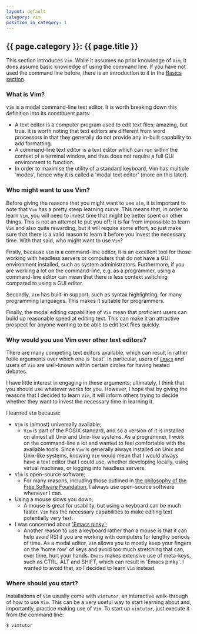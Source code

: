 ```yaml
---
layout: default
category: vim
position_in_category: 1
---
```

## {{ page.category }}: {{ page.title }}

This section introduces `Vim`.  While it assumes no prior knowledge of `Vim`,
it does assume basic knowledge of using the command line.  If you have not used
the command line before, there is an introduction to it in the [Basics
section](../../basics/introduction).

### What is Vim?

`Vim` is a modal command-line text editor.  It is worth breaking down this
definition into its constituent parts:
* A text editor is a computer program used to edit text files; amazing, but
  true.  It is worth noting that text editors are different from word
  processors in that they generally do not provide any in-built capability to
  add formatting.
* A command-line text editor is a text editor which can run within the context
  of a terminal window, and thus does not require a full GUI environment to
  function.
* In order to maximise the utility of a standard keyboard, Vim has multiple
  'modes', hence why it is called a 'modal text editor' (more on this later).

### Who might want to use Vim?

Before giving the reasons that you might want to use `Vim`, it is important to
note that `Vim` has a pretty steep learning curve.  This means that, in order
to learn `Vim`, you will need to invest time that might be better spent on
other things.  This is not an attempt to put you off; it is far from
impossible to learn `Vim` and also quite rewarding, but it will require some
effort, so just make sure that there is a valid reason to learn it before you
invest the necessary time.  With that said, who might want to use `Vim`?

Firstly, because `Vim` is a command-line editor, it is an excellent tool for
those working with headless servers or computers that do not have a GUI
environment installed, such as system administrators.  Furthermore, if you are
working a lot on the command-line, e.g. as a programmer, using a command-line
editor can mean that there is less context switching compared to using a GUI
editor.

Secondly, `Vim` has built-in support, such as syntax highlighting, for many
programming languages.  This makes it suitable for programmers.

Finally, the modal editing capabilities of `Vim` mean that proficient users can
build up reasonable speed at editing text.  This can make it an attractive
prospect for anyone wanting to be able to edit text files quickly.

### Why would you use Vim over other text editors?

There are many competing text editors available, which can result in rather
futile arguments over which one is 'best'.  In particular, users of
[`Emacs`](https://en.wikipedia.org/wiki/Emacs) and users of `Vim` are
well-known within certain circles for having heated debates.

I have little interest in engaging in these arguments; ultimately, I think that
you should use whatever works for you.  However, I hope that by giving the
reasons that I decided to learn `Vim`, it will inform others trying to decide
whether they want to invest the necessary time in learning it.

I learned `Vim` because:
* `Vim` is (almost) universally available;
  * `Vim` is part of the POSIX standard, and so a version of it is installed on
    almost all Unix and Unix-like systems.  As a programmer, I work on the
    command-line a lot and wanted to feel comfortable with the available tools.
    Since `Vim` is generally always installed on Unix and Unix-like systems,
    knowing `Vim` would mean that I would always have a text editor that I
    could use, whether developing locally, using virtual machines, or logging
    into headless servers.
* `Vim` is open-source software;
  * For many reasons, including those outlined in
    [the philosophy of the Free Software Foundation](https://www.gnu.org/philosophy/philosophy.html),
    I always use open-source software whenever I can.
* Using a mouse slows you down;
  * A mouse is great for usability, but using a keyboard can be much faster.
    `Vim` has the necessary capabilities to make editing text potentially very
    fast.
* I was concerned about ['Emacs pinky'](https://en.wikipedia.org/wiki/Emacs#Emacs_pinky);
  * Another reason to use a keyboard rather than a mouse is that it can help
    avoid RSI if you are working with computers for lengthy periods of time.
    As a modal editor, `Vim` allows you to mostly keep your fingers on the
    'home row' of keys and avoid too much stretching that can, over time, hurt
    your hands.  `Emacs` makes extensive use of meta-keys, such as CTRL, ALT
    and SHIFT, which can result in 'Emacs pinky'.  I wanted to avoid that, so I
    decided to learn `Vim` instead.

### Where should you start?

Installations of `Vim` usually come with `vimtutor`, an interactive
walk-through of how to use `Vim`.  This can be a very useful way to start
learning about and, importantly, practice making use of `Vim`.  To start up
`vimtutor`, just execute it from the command line:
```
$ vimtutor
```
